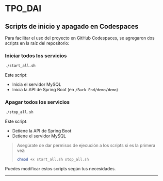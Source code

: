 # TPO_DAI

## Scripts de inicio y apagado en Codespaces

Para facilitar el uso del proyecto en GitHub Codespaces, se agregaron dos scripts en la raíz del repositorio:

### Iniciar todos los servicios
```bash
./start_all.sh
```
Este script:
- Inicia el servidor MySQL
- Inicia la API de Spring Boot (en `/Back End/demo/demo`)

### Apagar todos los servicios
```bash
./stop_all.sh
```
Este script:
- Detiene la API de Spring Boot
- Detiene el servidor MySQL

> Asegúrate de dar permisos de ejecución a los scripts si es la primera vez:
> ```bash
> chmod +x start_all.sh stop_all.sh
> ```

Puedes modificar estos scripts según tus necesidades.

---
